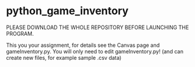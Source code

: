 # python_game_inventory





PLEASE DOWNLOAD THE WHOLE REPOSITORY BEFORE LAUNCHING THE PROGRAM.






This you your assignment, for details see the Canvas page and gameInventory.py.
You will only need to edit gameInventory.py! (and can create new files, for example sample .csv data)
